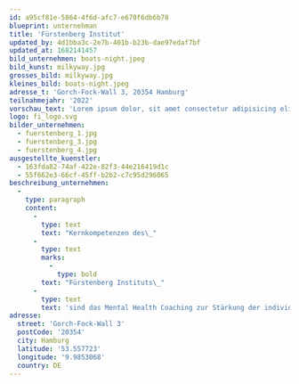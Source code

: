 ```yaml
---
id: a95cf81e-5864-4f6d-afc7-e670f6db6b78
blueprint: unternehman
title: 'Fürstenberg Institut'
updated_by: 4d1bba3c-2e7b-401b-b23b-dae97edaf7bf
updated_at: 1682141457
bild_unternehmen: boats-night.jpeg
bild_kunst: milkyway.jpg
grosses_bild: milkyway.jpg
kleines_bild: boats-night.jpeg
adresse_t: 'Gorch-Fock-Wall 3, 20354 Hamburg'
teilnahmejahr: '2022'
vorschau_text: 'Lorem ipsum dolor, sit amet consectetur adipisicing elit.'
logo: fi_logo.svg
bilder_unternehmen:
  - fuerstenberg_1.jpg
  - fuerstenberg_3.jpg
  - fuerstenberg_4.jpg
ausgestellte_kuenstler:
  - 163fda82-74af-422e-82f3-44e216419d1c
  - 55f662e3-66cf-45ff-b2b2-c7c95d296065
beschreibung_unternehmen:
  -
    type: paragraph
    content:
      -
        type: text
        text: "Kernkompetenzen des\_"
      -
        type: text
        marks:
          -
            type: bold
        text: "Fürstenberg Instituts\_"
      -
        type: text
        text: 'sind das Mental Health Coaching zur Stärkung der individuellen, psychischen Gesundheit sowie das Corporate Health Consulting, welches die Etablierung gesunder Rahmenbedingungen für ein effizientes und zukunftsfähiges Arbeiten zum Ziel hat. Ergänzt wird das Portfolio des Fürstenberg Instituts durch den Bereich Health & Safety, der zeitgemäßen Arbeits- und Gesundheitsschutz bietet.'
adresse:
  street: 'Gorch-Fock-Wall 3'
  postCode: '20354'
  city: Hamburg
  latitude: '53.557723'
  longitude: '9.9853068'
  country: DE
---
```


